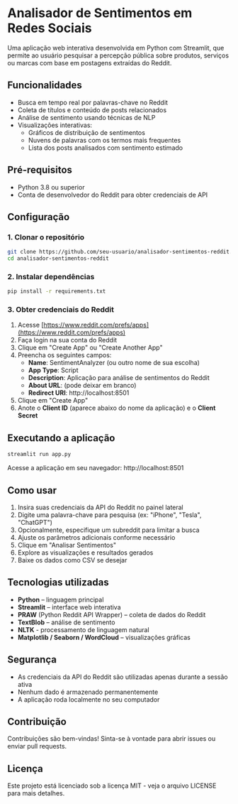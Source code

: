 # Analisador de Sentimentos em Redes Sociais

Uma aplicação web interativa desenvolvida em Python com Streamlit, que permite ao usuário pesquisar a percepção pública sobre produtos, serviços ou marcas com base em postagens extraídas do Reddit.

## Funcionalidades

- Busca em tempo real por palavras-chave no Reddit
- Coleta de títulos e conteúdo de posts relacionados
- Análise de sentimento usando técnicas de NLP
- Visualizações interativas:
  - Gráficos de distribuição de sentimentos
  - Nuvens de palavras com os termos mais frequentes
  - Lista dos posts analisados com sentimento estimado

## Pré-requisitos

- Python 3.8 ou superior
- Conta de desenvolvedor do Reddit para obter credenciais de API

## Configuração

### 1. Clonar o repositório

```bash
git clone https://github.com/seu-usuario/analisador-sentimentos-reddit.git
cd analisador-sentimentos-reddit
```

### 2. Instalar dependências

```bash
pip install -r requirements.txt
```

### 3. Obter credenciais do Reddit

1. Acesse [https://www.reddit.com/prefs/apps](https://www.reddit.com/prefs/apps)
2. Faça login na sua conta do Reddit
3. Clique em "Create App" ou "Create Another App"
4. Preencha os seguintes campos:
   - **Name**: SentimentAnalyzer (ou outro nome de sua escolha)
   - **App Type**: Script
   - **Description**: Aplicação para análise de sentimentos do Reddit
   - **About URL**: (pode deixar em branco)
   - **Redirect URI**: http://localhost:8501
5. Clique em "Create App"
6. Anote o **Client ID** (aparece abaixo do nome da aplicação) e o **Client Secret**

## Executando a aplicação

```bash
streamlit run app.py
```

Acesse a aplicação em seu navegador: http://localhost:8501

## Como usar

1. Insira suas credenciais da API do Reddit no painel lateral
2. Digite uma palavra-chave para pesquisa (ex: "iPhone", "Tesla", "ChatGPT")
3. Opcionalmente, especifique um subreddit para limitar a busca
4. Ajuste os parâmetros adicionais conforme necessário
5. Clique em "Analisar Sentimentos"
6. Explore as visualizações e resultados gerados
7. Baixe os dados como CSV se desejar

## Tecnologias utilizadas

- **Python** – linguagem principal
- **Streamlit** – interface web interativa
- **PRAW** (Python Reddit API Wrapper) – coleta de dados do Reddit
- **TextBlob** – análise de sentimento
- **NLTK** - processamento de linguagem natural
- **Matplotlib / Seaborn / WordCloud** – visualizações gráficas

## Segurança

- As credenciais da API do Reddit são utilizadas apenas durante a sessão ativa
- Nenhum dado é armazenado permanentemente
- A aplicação roda localmente no seu computador

## Contribuição

Contribuições são bem-vindas! Sinta-se à vontade para abrir issues ou enviar pull requests.

## Licença

Este projeto está licenciado sob a licença MIT - veja o arquivo LICENSE para mais detalhes.